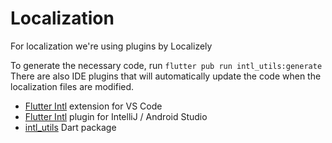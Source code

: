 # Localization

For localization we're using plugins by Localizely

To generate the necessary code, run `flutter pub run intl_utils:generate`
There are also IDE plugins that will automatically update the code when the localization files are modified.

- [Flutter Intl](https://marketplace.visualstudio.com/items?itemName=localizely.flutter-intl) extension for VS Code
- [Flutter Intl](https://plugins.jetbrains.com/plugin/13666-flutter-intl) plugin for IntelliJ / Android Studio
- [intl_utils](https://pub.dev/packages/intl_utils) Dart package